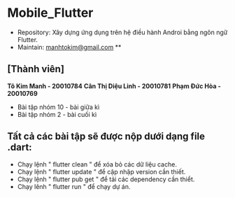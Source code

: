 # Mobile_Flutter
- Repository: Xây dựng ứng dụng trên hệ điều hành Androi bằng ngôn ngữ Flutter.
- Maintain:    manhtokim@gmail.com **

## [Thành viên]
**Tô Kim Manh         - 20010784**
**Cân Thị Diệu Linh   - 20010781**
**Phạm Đức Hòa        - 20010769**

- Bài tập nhóm 10 - bài giữa kì 
- Bài tập nhóm 2  - bài cuối kì

## Tất cả các bài tập sẽ được nộp dưới dạng file .dart:
- Chạy lệnh " flutter clean " để xóa bỏ các dữ liệu cache.
- Chạy lệnh " flutter update " để cập nhập version cần thiết.
- Chạy lệnh " flutter pub get " để tải các dependency cần thiểt.
- Chạy lênh " flutter run " để chạy dự án.
